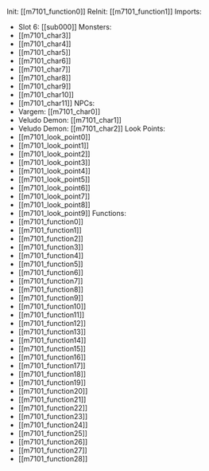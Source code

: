 Init: [[m7101_function0]]
ReInit: [[m7101_function1]]
Imports:
- Slot 6: [[sub000]]
Monsters:
- [[m7101_char3]]
- [[m7101_char4]]
- [[m7101_char5]]
- [[m7101_char6]]
- [[m7101_char7]]
- [[m7101_char8]]
- [[m7101_char9]]
- [[m7101_char10]]
- [[m7101_char11]]
NPCs:
- Vargem: [[m7101_char0]]
- Veludo Demon: [[m7101_char1]]
- Veludo Demon: [[m7101_char2]]
Look Points:
- [[m7101_look_point0]]
- [[m7101_look_point1]]
- [[m7101_look_point2]]
- [[m7101_look_point3]]
- [[m7101_look_point4]]
- [[m7101_look_point5]]
- [[m7101_look_point6]]
- [[m7101_look_point7]]
- [[m7101_look_point8]]
- [[m7101_look_point9]]
Functions:
- [[m7101_function0]]
- [[m7101_function1]]
- [[m7101_function2]]
- [[m7101_function3]]
- [[m7101_function4]]
- [[m7101_function5]]
- [[m7101_function6]]
- [[m7101_function7]]
- [[m7101_function8]]
- [[m7101_function9]]
- [[m7101_function10]]
- [[m7101_function11]]
- [[m7101_function12]]
- [[m7101_function13]]
- [[m7101_function14]]
- [[m7101_function15]]
- [[m7101_function16]]
- [[m7101_function17]]
- [[m7101_function18]]
- [[m7101_function19]]
- [[m7101_function20]]
- [[m7101_function21]]
- [[m7101_function22]]
- [[m7101_function23]]
- [[m7101_function24]]
- [[m7101_function25]]
- [[m7101_function26]]
- [[m7101_function27]]
- [[m7101_function28]]
